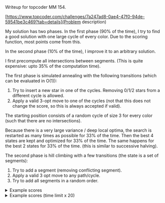 Writeup for topcoder MM 154.

[https://www.topcoder.com/challenges/7a247ad8-0ae4-47f0-94de-59541be3c469?tab=details](Problem description)

My solution has two phases. In the first phase (90% of the time), I
try to find a good solution with one large cycle of every color. Due
to the scoring function, most points come from this.

In the second phase (10% of the time), I improve it to an arbitrary
solution.

I first precompute all intersections between segments. (This is quite
expensive: upto 35% of the computation time).

The first phase is simulated annealing with the following transitions
(which can be evaluated in O(1)):
1) Try to insert a new star in one of the cycles. Removing 0/1/2 stars
from a different cycle is allowed.
2) Apply a valid 3-opt move to one of the cycles (not that this does
not change the score, so this is always accepted if valid).

The starting position consists of a random cycle of size 3 for every
color (such that there are no intersections).

Because there is a very large variance / deep local optima, the search
is restarted as many times as possible for 33% of the time. Then the
best 4 states are kept and optimized for 33% of the time. The same
happens for the best 2 states for 33% of the time. (this is similar to
successive halving).

The second phase is hill climbing with a few transitions (the state is
a set of segments):
1) Try to add a segment (removing conflicting segment).
2) Apply a valid 3 opt move to any path/cycle.
3) Try to add all segments in a random order.

<details>
<summary>Example scores</summary>
01
Score = 405.7277412255662
02
Score = 8998.467120826903
03
Score = 19141.70779646047
04
Score = 9437.63776613454
05
Score = 5874.947430481751
06
Score = 2171.170584987534
07
Score = 8223.765763661806
08
Score = 4808.016459492484
09
Score = 6980.255367821438
10
Score = 12652.08698199629
</details>

<details>
<summary>Example scores (time limit x 20)</summary>
01
Score = 405.7277412255662
02
Score = 10844.462363734774
03
Score = 20117.347810374973
04
Score = 10249.459117599066
05
Score = 6530.403598620486
06
Score = 2190.3341945320667
07
Score = 9248.77842504568
08
Score = 5187.185668978776
09
Score = 7250.074137551974
10
Score = 12806.464109971963
</details>

